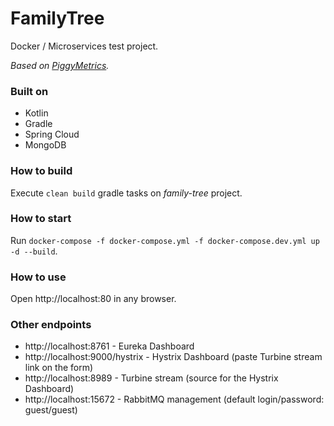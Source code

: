 # FamilyTree
Docker / Microservices test project.

*Based on [PiggyMetrics](https://github.com/sqshq/PiggyMetrics).*

### Built on
- Kotlin
- Gradle
- Spring Cloud
- MongoDB

### How to build
Execute `clean build` gradle tasks on *family-tree* project.

### How to start
Run `docker-compose -f docker-compose.yml -f docker-compose.dev.yml up -d --build`.

### How to use
Open http://localhost:80 in any browser.

### Other endpoints
- http://localhost:8761 - Eureka Dashboard
- http://localhost:9000/hystrix - Hystrix Dashboard (paste Turbine stream link on the form)
- http://localhost:8989 - Turbine stream (source for the Hystrix Dashboard)
- http://localhost:15672 - RabbitMQ management (default login/password: guest/guest)
